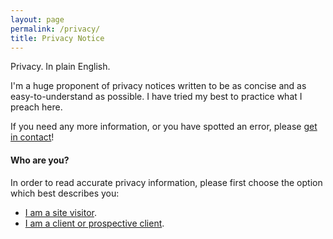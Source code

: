 ```yaml
---
layout: page
permalink: /privacy/
title: Privacy Notice
---
```

Privacy. In plain English.

I'm a huge proponent of privacy notices written to be as concise and as easy-to-understand as possible. I have tried my best to practice what I preach here.

If you need any more information, or you have spotted an error, please [get in contact](/contact)!

#### Who are you?
In order to read accurate privacy information, please first choose the option which best describes you:

* [I am a site visitor](/visitor-privacy).
* [I am a client or prospective client](/client-privacy).